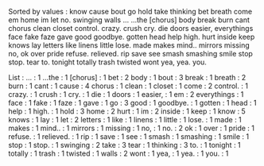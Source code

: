 Sorted by values :
know cause bout go hold take thinking bet breath come em home im let no. swinging walls ... ...the [chorus] body break burn cant chorus clean closet control. crazy. crush cry. die doors easier, everythings face fake faze gave good goodbye. gotten head help high. hurt inside keep knows lay letters like linens little lose. made makes mind.. mirrors missing no, ok over pride refuse. relieved. rip save see smash smashing smile stop stop. tear to. tonight totally trash twisted wont yea, yea. you. 

List :
... : 1
...the : 1
[chorus] : 1
bet : 2
body : 1
bout : 3
break : 1
breath : 2
burn : 1
cant : 1
cause : 4
chorus : 1
clean : 1
closet : 1
come : 2
control. : 1
crazy. : 1
crush : 1
cry. : 1
die : 1
doors : 1
easier, : 1
em : 2
everythings : 1
face : 1
fake : 1
faze : 1
gave : 1
go : 3
good : 1
goodbye. : 1
gotten : 1
head : 1
help : 1
high. : 1
hold : 3
home : 2
hurt : 1
im : 2
inside : 1
keep : 1
know : 5
knows : 1
lay : 1
let : 2
letters : 1
like : 1
linens : 1
little : 1
lose. : 1
made : 1
makes : 1
mind.. : 1
mirrors : 1
missing : 1
no, : 1
no. : 2
ok : 1
over : 1
pride : 1
refuse. : 1
relieved. : 1
rip : 1
save : 1
see : 1
smash : 1
smashing : 1
smile : 1
stop : 1
stop. : 1
swinging : 2
take : 3
tear : 1
thinking : 3
to. : 1
tonight : 1
totally : 1
trash : 1
twisted : 1
walls : 2
wont : 1
yea, : 1
yea. : 1
you. : 1

